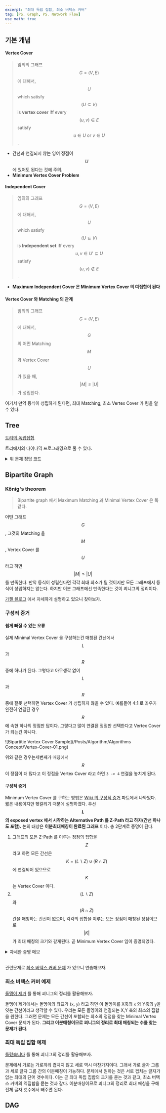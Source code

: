 ```yaml
---
excerpt: "최대 독립 집합, 최소 버텍스 커버"
tag: [PS. Graph, PS. Network Flow]
use_math: true
---
```


## 기본 개념

#### Vertex Cover

> 임의의 그래프 $$G = (V, E)$$ 에 대해서, $$U$$ which satisfy $$ (U \subseteq V)$$ is __vertex cover__ iff  every $$(u, v) \in E$$ satisfy $$u \in U \text{ or } v \in U $$. 

+ 간선과 연결되지 않는 잉여 정점이 $$U$$ 에 있어도 된다는 것에 주의.
+ __Minimum Vertex Cover Problem__

#### Independent Cover

> 임의의 그래프 $$G = (V, E)$$ 에 대해서, $$U$$ which satisfy $$ (U \subseteq V)$$ is __Independent set__ iff  every $$u, v \in U' \subseteq U$$ satisfy $$ (u, v) \notin E  $$. 

+ __Maximum Independent Cover 은 Minimum Vertex Cover 의 여집합이 된다__

#### Vertex Cover 와 Matching 의 관계

> 임의의 그래프 $$G = (V, E)$$에 대해서, $$G$$의 어떤 Matching $$M$$과 Vertex Cover $$U$$가 있을 때, $$\vert M \vert \leq \vert U \vert $$가 성립한다.

여기서 만약 등식이 성립하게 된다면, 최대 Matching, 최소 Vertex Cover 가 됨을 알 수 있다.


## Tree

[트리의 독립집합](https://www.acmicpc.net/problem/2213). 

트리에서의 다이나믹 프로그래밍으로 풀 수 있다.

<details>
<summary>위 문제 정답 코드</summary><br/>
{% highlight c++ %}

int weights[10001], dp[10001][2];
vector<int> lines[10001], ans;

int Find(int cur, int parent, int bSelect)
{
	if (dp[cur][bSelect]) return dp[cur][bSelect];

	dp[cur][bSelect] = bSelect ? weights[cur] : 0;
	for (auto l : lines[cur])
	{
		if (l == parent) continue;
		if (bSelect) dp[cur][bSelect] += Find(l, cur, false);
		else {
			dp[cur][bSelect] += max(Find(l, cur, false), Find(l, cur, true));
		}
	}
	return dp[cur][bSelect];
}

void Print(int cur, int parent, int bSelect)
{
	if (bSelect) ans.push_back(cur);

	for (auto l : lines[cur])
		if (l != parent)
	    	Print(l, cur, bSelect ? false :  dp[l][1] > dp[l][0]);
}

int main()
{
    int n; cin >> n;
	for (int i = 1; i <= n; i++)  cin >> weights[i];
	for (int i = 0; i < n - 1; i++)
	{
		int tmp1, tmp2;
		cin >> tmp1 >> tmp2;
		lines[tmp1].push_back(tmp2);
		lines[tmp2].push_back(tmp1);
	}

	cout << max(Find(1, -1, false), Find(1, -1, true)) << '\n';
	Print(1, -1, dp[1][1] > dp[1][0]);
	
	sort(ans.begin(), ans.end());
	for (auto l : ans)
		cout << l << ' ';
}

{% endhighlight%}
</details>



## Bipartite Graph

### Kőnig's theorem

> Bipartite graph 에서 Maximum Matching 과 Minimal Vertex Cover 은 똑같다.

어떤 그래프 $$G$$, 그것의 Matching 을 $$M$$, Vertex Cover 를 $$U$$ 라고 하면 $$ \vert M \vert \leq \vert U \vert $$ 를 만족한다. 만약 등식이 성립한다면 각각 최대 최소가 될 것이지만 모든 그래프에서 등식이 성립하지는 않는다. 하지만 이분 그래프에선 만족한다는 것이 쾨니그의 정리이다.

[가젤 블로그](https://gazelle-and-cs.tistory.com/12?category=794321) 에서 자세하게 설명하고 있으니 찾아보자.


### 구성적 증거

#### 쉽게 빠질 수 있는 오류

실제 Minimal Vertex Cover 을 구성하는건 매칭된 간선에서 $$L$$ 과 $$R$$ 중에 하나가 된다. 그렇다고 아무생각 없이 $$L$$ 과 $$R$$ 중에 잘못 선택하면 Vertex Cover 가 성립하지 않을 수 있다. 예를들어 4:1 로 좌우가 완전히 연결된 경우 $$R$$ 에 속한 하나의 정점만 답이다. 그렇다고 많이 연결된 정점만 선택한다고 Vertex Cover 가 되는건 아니다. 

![Bipartitie Vertex Cover Sample](/Posts/Algorithm/Algorithms Concept/Vertex-Cover-01.png)

위와 같은 경우는세번째가 매칭에서  $$R$$이 정점이 더 많다고 이 정점을 Vertex Cover 라고 하면 ```3 -> 4``` 연결을 놓치게 된다.

#### 구성적 증거

Minimum Vertex Cover 를 구하는 방법은  [Wiki 의 구성적 증거](https://en.wikipedia.org/wiki/K%C5%91nig%27s_theorem_(graph_theory)#Proofs) 파트에서 나와있다. 짧은 내용이지만 헷갈리기 때문에 설명하겠다. 우선 __$$L$$ 의 exposed vertex 에서 시작하는 Alternative Path 를 Z-Path 라고 하자(간선 하나도 포함).__  논의 대상은 __이분최대매칭이 완료된 그래프__ 이다.  총 2단계로 증명이 된다. 
1. 그래프의 모든 Z-Path 를 이루는 정점의 집합을 $$Z$$ 라고 하면 모든 간선은 $$K = (L \backslash Z) \cup (R \cap Z)$$ 에 연결되어 있으므로 $$K$$ 는 Vertex Cover 이다.
2. $$(L \backslash Z)$$ 와 $$(R \cap Z)$$ 간을 매칭하는 간선이 없으며, 각각의 집합을 이루는 모든 정점이 매칭된 정점이므로 $$\vert K \vert $$ 가 최대 매칭의 크기와 같게된다. 곧 Minimum Vertex Cover 임이 증명되었다.

<details>
<summary>자세한 증명 메모</summary><br/>
<div markdown="1">

1번은 자명하고 2번을 증명하기 위해서는 모든 간선을 Z-Path 인지 아닌지로 나눈다. 만약 Z-Path 라면 그 간선의 $$R$$ 부분은  $$(R \cap Z)$$ 에 속하고 $$L$$ 부분은 $$(\mathrm{L} \backslash \mathrm{Z})$$ 에 속하지 않는 것이 정의 상 자명하다. 만약  Z-Path 가 아니라면 바로 판단하기가 힘드므로 경우를 매칭하는 간선인지 아닌지로 또 나눈다. 

 Z-Path 가 아니고 매칭하는 간선의 경우, 간선을 이루는 양끝의 정점은 모두 Z-Path 에 속할 수 없다 (곧 $$(\mathrm{L} \backslash \mathrm{Z})$$ 이다.). 이를 보이자면, $$L$$ 부분이 exposed vertex 가 아니므로 이 간선은 Z-Path 의 시작점이 될 수 없다. 그래서 만약  $$L$$ 부분이 Z-Path 와 연결되려면 Z-Path 인 backward edge 와 연결되는 경우 뿐인데, 이는 한 정점이 두개의 backward edge 를 만들 수 없으므로 불가능이다. 한편 $$R$$ 부분으로 Z-Path 인 forward edge 가 온다면 지금 논의되는 간선이 곧바로 Z-Path 가 되므로 모순이다. 

 Z-Path 가 아니고 매칭하지 않는 간선의 경우 역시 마찬가지이다. 왜냐하면 $$L$$ 부분이 exposed vertex 가 될 수 없으므로(그러면 위의 정의상 Z-Path 이다.) $$L$$ 부분과 Z-Path 가 연결되는 경우는 $$L$$ 부분과 매칭하는 backward edge 가 Z-Path 인 경우 뿐인데, 그러면 지금 논의되는 간선과 곧바로 이으면 Z-Path 가 되므로 모순이기 때문이다. 또한 $$R$$ 부분에 Z-Path 인 backward edge 가 연결된다면 비슷하게 모순을 이끌어 낼 수 있다.

그러므로 Z-Path 가 아닌 간선을 이루는 $$L$$ 쪽 정점만  $$(\mathrm{L} \backslash \mathrm{Z})$$  에 속하게 된다 . 따라서 위 증명에서 $$(L \backslash Z)$$ 와 $$(R \cap Z)$$ 를 동시에 만족하는 간선은 없음이 드러났다. 즉 두 그룹을 잇는 간선이 없다는 것이다. 이러한 Vertex Cover 의 크기는 최대매칭과 같게 되고 곧 Minimal Vertex Cover 가 된다.

</div>
</details><br/>

관련문제로 [최소 버텍스 커버 문제](https://www.acmicpc.net/status?user_id=dh0450&problem_id=2051&from_mine=1) 가 있으니 연습해보자.


### 최소 버텍스 커버 예제

[돌멩이 제거](https://www.acmicpc.net/problem/1867) 를 통해 쾨니그의 정리를 활용해보자.

돌멩이 제거에서는 돌멩이의 좌표가 (```x```, ```y```) 라고 하면 이 돌멩이를 X축의 ```x``` 와 Y축의 ```y```을 잇는 간선이라고 생각할 수 있다. 우리는 모든 돌멩이와 연결되는 X,Y 축의 최소의 집합을 원한다. 그러면 문제는 모든 간선이 포함되는 최소의 정점을 찾는 Minimal Vertex Cover 문제가 된다. __그리고 이분매칭이므로 쾨니그의 정리로 최대 매칭되는 수를 찾는 문제가 된다.__

### 최대 독립 집합 예제

[틀렸습니다](https://www.acmicpc.net/problem/5398) 를 통해 쾨니그의 정리를 활용해보자.

문제에서 가로는 가로끼리 겹치지 않고 세로 역시 마찬가지이다. 그래서 가로 글자 그룹과 세로 글자 그룹 간의 이분매칭이 가능하다. 문제에서 원하는 것은 서로 겹치는 글자가 없는 최대의 단어 갯수이다. 이는 곧 최대 독립 집합의 크기를 묻는 것과 같고, 최소 버텍스 커버의 역집합을 묻는 것과 같다. 이분매칭이므로 쾨니그의 정리로 최대 매칭을 구해 전체 글자 갯수에서 빼주면 된다.



## DAG